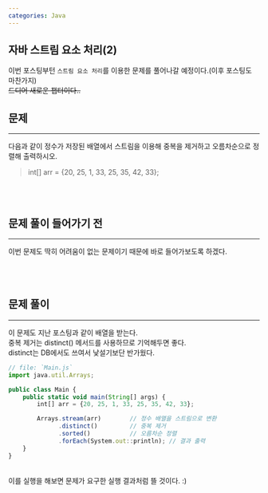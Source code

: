 ```yaml
---
categories: Java
---
```


## 자바 스트림 요소 처리(2)
  이번 포스팅부턴 `스트림 요소 처리`를 이용한 문제를 풀어나갈 예정이다.(이후 포스팅도 마찬가지) <br>
  ~~드디어 새로운 챕터이다..~~
  
  
## 문제
___
다음과 같이 정수가 저장된 배열에서 스트림을 이용해 중복을 제거하고 오름차순으로 정렬해 출력하시오.<br>
> int[] arr = {20, 25, 1, 33, 25, 35, 42, 33};
> 

<br>
<br>

## 문제 풀이 들어가기 전
  ___
  이번 문제도 딱히 어려움이 없는 문제이기 때문에 바로 들어가보도록 하겠다.<br>
  <br>
  <br>
  <br>
  
## 문제 풀이
  ___
  이 문제도 지난 포스팅과 같이 배열을 받는다.<br>
  중복 제거는 distinct() 메서드를 사용하므로 기억해두면 좋다.<br>
  distinct는 DB에서도 쓰여서 낯설기보단 반가웠다.
  
```js
// file: `Main.js`
import java.util.Arrays;

public class Main {
    public static void main(String[] args) {
        int[] arr = {20, 25, 1, 33, 25, 35, 42, 33};

        Arrays.stream(arr)        // 정수 배열을 스트림으로 변환
              .distinct()         // 중복 제거
              .sorted()           // 오름차순 정렬
              .forEach(System.out::println); // 결과 출력
    }
}

```
  <br>
  이를 실행을 해보면 문제가 요구한 실행 결과처럼 뜰 것이다. :)
